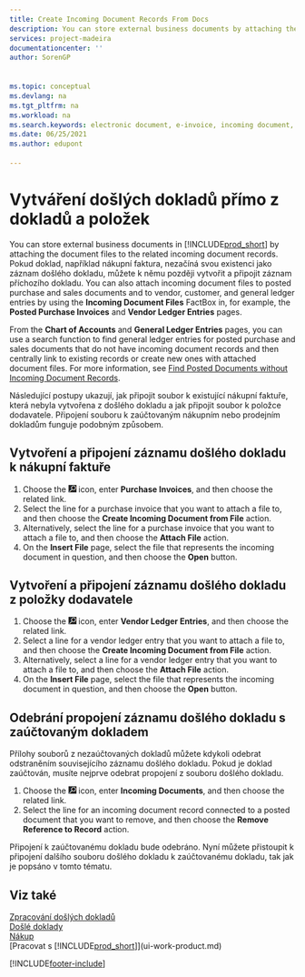 ```yaml
---
title: Create Incoming Document Records From Docs
description: You can store external business documents by attaching the document files to the related incoming document records.
services: project-madeira
documentationcenter: ''
author: SorenGP


ms.topic: conceptual
ms.devlang: na
ms.tgt_pltfrm: na
ms.workload: na
ms.search.keywords: electronic document, e-invoice, incoming document, OCR, ecommerce, document exchange, import invoice
ms.date: 06/25/2021
ms.author: edupont

---
```

# Vytváření došlých dokladů přímo z dokladů a položek
You can store external business documents in [!INCLUDE[prod_short](includes/prod_short.md)] by attaching the document files to the related incoming document records. Pokud doklad, například nákupní faktura, nezačíná svou existenci jako záznam došlého dokladu, můžete k němu později vytvořit a připojit záznam příchozího dokladu. You can also attach incoming document files to posted purchase and sales documents and to vendor, customer, and general ledger entries by using the **Incoming Document Files** FactBox in, for example, the **Posted Purchase Invoices** and **Vendor Ledger Entries** pages.

From the **Chart of Accounts** and **General Ledger Entries** pages, you can use a search function to find general ledger entries for posted purchase and sales documents that do not have incoming document records and then centrally link to existing records or create new ones with attached document files. For more information, see [Find Posted Documents without Incoming Document Records](across-how-find-posted-documents-without-income-document-records.md).

Následující postupy ukazují, jak připojit soubor k existující nákupní faktuře, která nebyla vytvořena z došlého dokladu a jak připojit soubor k položce dodavatele. Připojení souboru k zaúčtovaným nákupním nebo prodejním dokladům funguje podobným způsobem.

## Vytvoření a připojení záznamu došlého dokladu k nákupní faktuře
1. Choose the ![Lightbulb that opens the Tell Me feature.](media/ui-search/search_small.png "Tell me what you want to do") icon, enter **Purchase Invoices**, and then choose the related link.
2. Select the line for a purchase invoice that you want to attach a file to, and then choose the **Create Incoming Document from File** action.
3. Alternatively, select the line for a purchase invoice that you want to attach a file to, and then choose the **Attach File** action.
4. On the **Insert File** page, select the file that represents the incoming document in question, and then choose the **Open** button.

## Vytvoření a připojení záznamu došlého dokladu z položky dodavatele
1. Choose the ![Lightbulb that opens the Tell Me feature.](media/ui-search/search_small.png "Tell me what you want to do") icon, enter **Vendor Ledger Entries**, and then choose the related link.
2. Select a line for a vendor ledger entry that you want to attach a file to, and then choose the **Create Incoming Document from File** action.
3. Alternatively, select a line for a vendor ledger entry that you want to attach a file to, and then choose the **Attach File** action.
4. On the **Insert File** page, select the file that represents the incoming document in question, and then choose the **Open** button.

## Odebrání propojení záznamu došlého dokladu s zaúčtovaným dokladem
Přílohy souborů z nezaúčtovaných dokladů můžete kdykoli odebrat odstraněním souvisejícího záznamu došlého dokladu. Pokud je doklad zaúčtován, musíte nejprve odebrat propojení z souboru došlého dokladu.

1. Choose the ![Lightbulb that opens the Tell Me feature.](media/ui-search/search_small.png "Tell me what you want to do") icon, enter **Incoming Documents**, and then choose the related link.
2. Select the line for an incoming document record connected to a posted document that you want to remove, and then choose the **Remove Reference to Record** action.

Připojení k zaúčtovanému dokladu bude odebráno. Nyní můžete přistoupit k připojení dalšího souboru došlého dokladu k zaúčtovanému dokladu, tak jak je popsáno v tomto tématu.

## Viz také
[Zpracování došlých dokladů](across-process-income-documents.md)  
[Došlé doklady](across-income-documents.md)  
[Nákup](purchasing-manage-purchasing.md)  
[Pracovat s [!INCLUDE[prod_short](includes/prod_short.md)]](ui-work-product.md)


[!INCLUDE[footer-include](includes/footer-banner.md)]